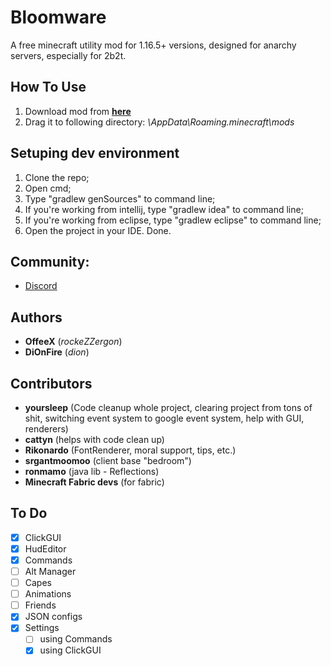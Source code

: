 # Bloomware
A free minecraft utility mod for 1.16.5+ versions, designed for anarchy servers, especially for 2b2t.

## How To Use
1) Download mod from [**here**](https://github.com/TheFishDevs/Bloomware/releases)
2) Drag it to following directory: *\AppData\Roaming\.minecraft\mods*

## Setuping dev environment
1) Clone the repo;
2) Open cmd;
3) Type "gradlew genSources" to command line;
4) If you're working from intellij, type "gradlew idea" to command line;
5) If you're working from eclipse, type "gradlew eclipse" to command line;
6) Open the project in your IDE. Done.

## Community:
- [Discord](https://discord.gg/D4G7JN5d7m)

## Authors
- **OffeeX** (*rockeZZergon*)
- **DiOnFire** (*dion*)

## Contributors
- **yoursleep** (Code cleanup whole project, clearing project from tons of shit, switching event system to google event system, help with GUI, renderers)
- **cattyn** (helps with code clean up)
- **Rikonardo** (FontRenderer, moral support, tips, etc.)
- **srgantmoomoo** (client base "bedroom")
- **ronmamo** (java lib - Reflections)
- **Minecraft Fabric devs** (for fabric)

## To Do
- [X] ClickGUI
- [X] HudEditor
- [X] Commands
- [ ] Alt Manager
- [ ] Capes
- [ ] Animations
- [ ] Friends
- [X] JSON configs
- [X] Settings
  - [ ] using Commands
  - [X] using ClickGUI
